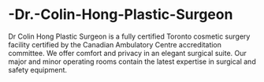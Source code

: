 # -Dr.-Colin-Hong-Plastic-Surgeon
Dr Colin Hong Plastic Surgeon is a fully certified Toronto cosmetic surgery facility certified by the Canadian Ambulatory Centre accreditation committee. We offer comfort and privacy in an elegant surgical suite. Our major and minor operating rooms contain the latest expertise in surgical and safety equipment.
